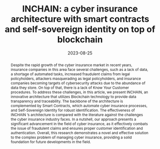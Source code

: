 ---
title: "INCHAIN: a cyber insurance architecture with smart contracts and self-sovereign identity on top of blockchain"
abstract: "Despite the rapid growth of the cyber insurance market in recent years, insurance companies in this area face several challenges, such as a lack of data, a shortage of automated tasks, increased fraudulent claims from legal policyholders, attackers masquerading as legal policyholders, and insurance companies becoming targets of cybersecurity attacks due to the abundance of data they store. On top of that, there is a lack of Know Your Customer procedures. To address these challenges, in this article, we present INCHAIN, an innovative architecture that utilizes Blockchain technology to provide data transparency and traceability. The backbone of the architecture is complemented by Smart Contracts, which automate cyber insurance processes, and Self-Sovereign Identity for robust identification. The effectiveness of INCHAIN ’s architecture is compared with the literature against the challenges the cyber insurance industry faces. In a nutshell, our approach presents a significant advancement in the field of cyber insurance, as it effectively combats the issue of fraudulent claims and ensures proper customer identification and authentication. Overall, this research demonstrates a novel and effective solution to the complex problem of managing cyber insurance, providing a solid foundation for future developments in the field."
collection: publications
permalink: /publication/farao2023inchain
date: 2023-08-25
venue: 'International Journal of Information Security'
paperurl: '/files/pdf/papers/farao2023inchain.pdf'
link: 'https://link.springer.com/article/10.1007/s10207-023-00741-8#:~:text=The%20backbone%20of%20the%20architecture,the%20cyber%20insurance%20industry%20faces.'
citation: 'Aristeidis Farao, Georgios Paparis, Sakshyam Panda, Emmanouil Panaousis, Apostolis Zarras, Christos Xenakis (2023). 
	&quot;INCHAIN: a cyber insurance architecture with smart contracts and self-sovereign identity on top of blockchain.&quot; 
	<i>International Journal of Information Security</i>, 13, 15. <br>'
---